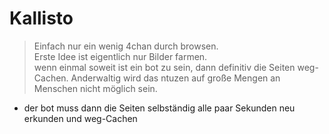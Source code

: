# Kallisto

> Einfach nur ein wenig 4chan durch browsen.  
> Erste Idee ist eigentlich nur Bilder farmen.  
> wenn einmal soweit ist ein bot zu sein, dann definitiv die Seiten weg-Cachen. Anderwaltig wird das ntuzen auf große Mengen an Menschen nicht möglich sein.
- der bot muss dann die Seiten selbständig alle paar Sekunden neu erkunden und weg-Cachen 